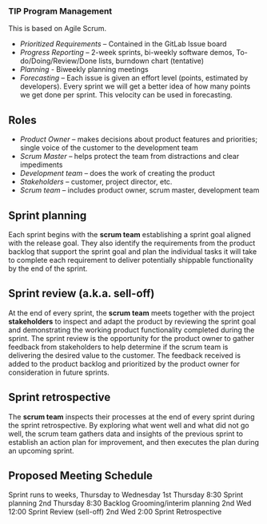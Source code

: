 ### TIP Program Management
 
This is based on Agile Scrum.
- _Prioritized Requirements_ – Contained in the GitLab Issue board
- _Progress Reporting_ – 2-week sprints, bi-weekly software demos, To-do/Doing/Review/Done lists, burndown chart (tentative)
- _Planning_ - Biweekly planning meetings
- _Forecasting_ – Each issue is given an effort level (points, estimated by developers).  Every sprint we will get a better idea of how many points we get done per sprint.  This velocity can be used in forecasting.
## Roles
- _Product Owner_ – makes decisions about product features and priorities; single voice of the customer to the development team
- _Scrum Master_ – helps protect the team from distractions and clear impediments
- _Development team_ – does the work of creating the product
- _Stakeholders_ – customer, project director, etc.
- _Scrum team_ – includes product owner, scrum master, development team
## Sprint planning
Each sprint begins with the **scrum team** establishing a sprint goal aligned with the release goal. They also identify the requirements from the product backlog that support the sprint goal and plan the individual tasks it will take to complete each requirement to deliver potentially shippable functionality by the end of the sprint.
## Sprint review (a.k.a. sell-off)
At the end of every sprint, the **scrum team** meets together with the project **stakeholders** to inspect and adapt the product by reviewing the sprint goal and demonstrating the working product functionality completed during the sprint. The sprint review is the opportunity for the product owner to gather feedback from stakeholders to help determine if the scrum team is delivering the desired value to the customer. The feedback received is added to the product backlog and prioritized by the product owner for consideration in future sprints.
## Sprint retrospective
 The **scrum team** inspects their processes at the end of every sprint during the sprint retrospective. By exploring what went well and what did not go well, the scrum team gathers data and insights of the previous sprint to establish an action plan for improvement, and then executes the plan during an upcoming sprint.

## Proposed Meeting Schedule
Sprint runs to weeks, Thursday to Wednesday
1st Thursday 8:30	Sprint planning 
2nd Thursday 8:30	Backlog Grooming/interim planning 
2nd Wed 12:00		Sprint Review (sell-off) 
2nd Wed 2:00		Sprint Retrospective 
